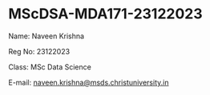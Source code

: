 # MScDSA-MDA171-23122023

Name: Naveen Krishna

Reg No: 23122023

Class: MSc Data Science

E-mail: naveen.krishna@msds.christuniversity.in
